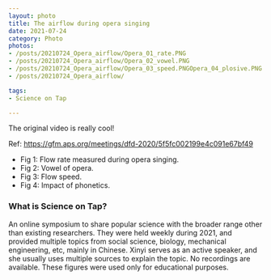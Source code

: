 ```yaml
---
layout: photo
title: The airflow during opera singing 
date: 2021-07-24
category: Photo
photos:
- /posts/20210724_Opera_airflow/Opera_01_rate.PNG
- /posts/20210724_Opera_airflow/Opera_02_vowel.PNG
- /posts/20210724_Opera_airflow/Opera_03_speed.PNGOpera_04_plosive.PNG
- /posts/20210724_Opera_airflow/

tags:
- Science on Tap

---
```


The original video is really cool! 

Ref: https://gfm.aps.org/meetings/dfd-2020/5f5fc002199e4c091e67bf49

- Fig 1: Flow rate measured during opera singing. 
- Fig 2: Vowel of opera. 
- Fig 3: Flow speed. 
- Fig 4: Impact of phonetics. 

### What is Science on Tap? 

An online symposium to share popular science with the broader range other than existing researchers. 
They were held weekly during 2021, and provided multiple topics from social science, biology, mechanical engineering, etc, mainly in Chinese. 
Xinyi serves as an active speaker, and she usually uses multiple sources to explain the topic. 
No recordings are available. 
These figures were used only for educational purposes. 